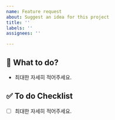 ```yaml
---
name: Feature request
about: Suggest an idea for this project
title: ''
labels: ''
assignees: ''

---
```


🧐 What to do?
---
- 최대한 자세히 적어주세요.

✅ To do Checklist
---
- [ ] 최대한 자세히 적어주세요.
